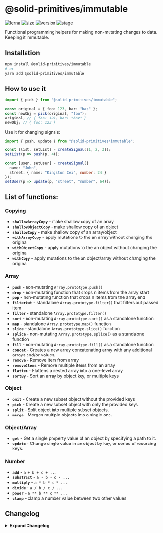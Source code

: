 # @solid-primitives/immutable

[![lerna](https://img.shields.io/badge/maintained%20with-lerna-cc00ff.svg?style=for-the-badge)](https://lerna.js.org/)
[![size](https://img.shields.io/bundlephobia/minzip/@solid-primitives/immutable?style=for-the-badge&label=size)](https://bundlephobia.com/package/@solid-primitives/immutable)
[![version](https://img.shields.io/npm/v/@solid-primitives/immutable?style=for-the-badge)](https://www.npmjs.com/package/@solid-primitives/immutable)
[![stage](https://img.shields.io/endpoint?style=for-the-badge&url=https%3A%2F%2Fraw.githubusercontent.com%2Fdavedbase%2Fsolid-primitives%2Fmain%2Fassets%2Fbadges%2Fstage-1.json)](https://github.com/davedbase/solid-primitives#contribution-process)

Functional programming helpers for making non-mutating changes to data. Keeping it immutable.

## Installation

```bash
npm install @solid-primitives/immutable
# or
yarn add @solid-primitives/immutable
```

## How to use it

```ts
import { pick } from "@solid-primitives/immutable";

const original = { foo: 123, bar: "baz" };
const newObj = pick(original, "foo");
original; // { foo: 123, bar: "baz" }
newObj; // { foo: 123 }
```

Use it for changing signals:

```ts
import { push, update } from "@solid-primitives/immutable";

const [list, setList] = createSignal([1, 2, 3]);
setList(p => push(p, 4));

const [user, setUser] = createSignal({
  name: "John",
  street: { name: "Kingston Cei", number: 24 }
});
setUser(p => update(p, "street", "number", 64));
```

## List of functions:

### Copying

- **`shallowArrayCopy`** - make shallow copy of an array
- **`shallowObjectCopy`** - make shallow copy of an object
- **`shallowCopy`** - make shallow copy of an array/object
- **`withArrayCopy`** - apply mutations to the an array without changing the original
- **`withObjectCopy`** - apply mutations to the an object without changing the original
- **`withCopy`** - apply mutations to the an object/array without changing the original

### Array

- **`push`** - non-mutating `Array.prototype.push()`
- **`drop`** - non-mutating function that drops n items from the array start
- **`pop`** - non-mutating function that drops n items from the array end
- **`filterOut`** - standalone `Array.prototype.filter()` that filters out passed item
- **`filter`** - standalone `Array.prototype.filter()`
- **`sort`** - non-mutating `Array.prototype.sort()` as a standalone function
- **`map`** - standalone `Array.prototype.map()` function
- **`slice`** - standalone `Array.prototype.slice()` function
- **`splice`** - non-mutating `Array.prototype.splice()` as a standalone function
- **`fill`** - non-mutating `Array.prototype.fill()` as a standalone function
- **`concat`** - Creates a new array concatenating array with any additional arrays and/or values.
- **`remove`** - Remove item from array
- **`removeItems`** - Remove multiple items from an array
- **`flatten`** - Flattens a nested array into a one-level array
- **`sortBy`** - Sort an array by object key, or multiple keys

### Object

- **`omit`** - Create a new subset object without the provided keys
- **`pick`** - Create a new subset object with only the provided keys
- **`split`** - Split object into multiple subset objects.
- **`merge`** - Merges multiple objects into a single one.

### Object/Array

- **`get`** - Get a single property value of an object by specifying a path to it.
- **`update`** - Change single value in an object by key, or series of recursing keys.

### Number

- **`add`** - `a + b + c + ...`
- **`substract`** - `a - b - c - ...`
- **`multiply`** - `a * b * c * ...`
- **`divide`** - `a / b / c / ...`
- **`power`** - `a ** b ** c ** ...`
- **`clamp`** - clamp a number value between two other values

## Changelog

<details>
<summary><b>Expand Changelog</b></summary>

0.0.100

Initial release as a Stage-1 primitive.

</details>
